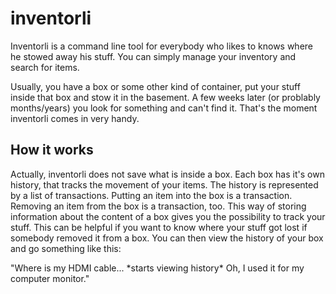 # inventorli

Inventorli is a command line tool for everybody who likes to knows where he stowed away his stuff. You can simply manage your inventory and search for items.

Usually, you have a box or some other kind of container, put your stuff inside that box and stow it in the basement. A few weeks later (or problably months/years) you look for something and can't find it. That's the moment inventorli comes in very handy.


## How it works
Actually, inventorli does not save what is inside a box. Each box has it's own history, that tracks the movement of your items.
The history is represented by a list of transactions. Putting an item into the box is a transaction. Removing an item from the box is a transaction, too. 
This way of storing information about the content of a box gives you the possibility to track your stuff. This can be helpful if you want to know where your stuff got lost if somebody removed it from a box. You can then view the history of your box and go something like this:

"Where is my HDMI cable... \*starts viewing history\* Oh, I used it for my computer monitor."
